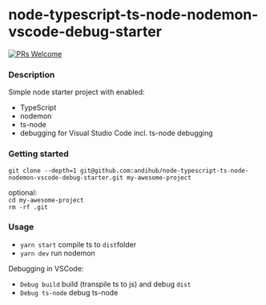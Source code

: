 # node-typescript-ts-node-nodemon-vscode-debug-starter

[![PRs Welcome](https://img.shields.io/badge/PRs-welcome-brightgreen.svg?style=flat-square)](http://makeapullrequest.com)

### Description

Simple node starter project with enabled:

- TypeScript
- nodemon
- ts-node
- debugging for Visual Studio Code incl. ts-node debugging

### Getting started

`git clone --depth=1 git@github.com:andihub/node-typescript-ts-node-nodemon-vscode-debug-starter.git my-awesome-project`

optional:  
`cd my-awesome-project`  
`rm -rf .git`

### Usage

- `yarn start` compile ts to `dist`folder
- `yarn dev` run nodemon

Debugging in VSCode:

- `Debug build` build (transpile ts to js) and debug `dist`
- `Debug ts-node` debug ts-node
